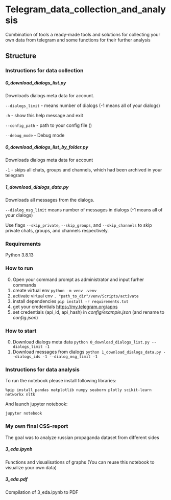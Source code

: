 # Telegram_data_collection_and_analysis
Combination of tools a ready-made tools and solutions for collecting your own data from telegram and some functions for their further analysis

## Structure
### Instructions for data collection
##### 0_download_dialogs_list.py
Downloads dialogs meta data for account.

`--dialogs_limit` - means number of dialogs (-1 means all of your dialogs)

`-h` - show this help message and exit

`--config_path` - path to your config file ()

`--debug_mode` - Debug mode


##### 0_download_dialogs_list_by_folder.py
Downloads dialogs meta data for account 

`-1` - skips all chats, groups and channels, which had been archived in your telegram


##### 1_download_dialogs_data.py
Downloads all messages from the dialogs.

`--dialog_msg_limit` means number of messages in dialogs (-1 means all of your dialogs)

Use flags `--skip_private`, `--skip_groups`, and `--skip_channels`
to skip private chats, groups, and channels respectively.


### Requirements
Python 3.8.13


### How to run
0. Open your command prompt as administrator and input furher commands
1. create virtual env
```python -m venv .venv```
2. activate virtual env
```. "path_to_dir"/venv/Scripts/activate```
3. install dependencies 
```pip install -r requirements.txt```
4. get your credentials https://my.telegram.org/apps
5. set credentials (api_id, api_hash) in *config/example.json* (and rename to *config.json*)

### How to start
0. Download dialogs meta data ```python 0_download_dialogs_list.py --dialogs_limit -1```
1. Download messages from dialogs ```python 1_download_dialogs_data.py --dialogs_ids -1 --dialog_msg_limit -1```


### Instructions for data analysis
To run the notebook please install following libraries:

```%pip install pandas matplotlib numpy seaborn plotly scikit-learn networkx nltk```

And launch jupyter notebook:

```jupyter notebook```


### My own final CSS-report
The goal was to analyze russian propaganda dataset from different sides
##### 3_eda.ipynb
Functions and visualisations of graphs (You can reuse this notebook to visualize your own data)

##### 3_eda.pdf
Compilation of 3_eda.ipynb to PDF
